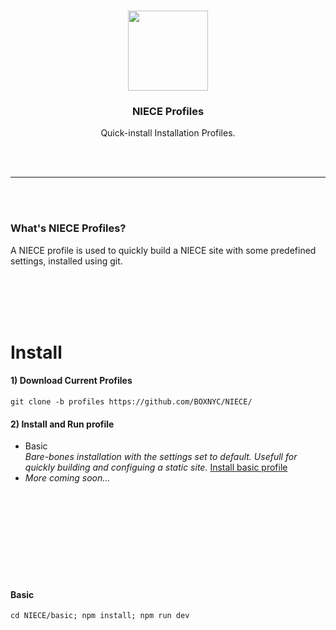 <br>

<p align="center">
  <a href="https://niece.box.biz">
    <img src="https://niece.box.biz/images/niece/olive.svg" width="128" />
  </a>
</p>
<h3 align="center">NIECE Profiles</h3>
<p align="center"> Quick-install Installation Profiles.</p>

<br><br><hr><br><br>

### What's NIECE Profiles?
<p>A NIECE profile is used to quickly build a NIECE site with some predefined settings, installed using git.</p>

<br><br><br><br>

# Install

#### 1) Download Current Profiles
```ssh
git clone -b profiles https://github.com/BOXNYC/NIECE/
```

#### 2) Install and Run profile
 - Basic <br> _Bare-bones installation with the settings set to default. Usefull for quickly building and configuing a static site._ [Install basic profile](#basic)
 - _More coming soon..._


<br><br><br><br><br><br><br><br>


#### Basic
```ssh
cd NIECE/basic; npm install; npm run dev
```

<br><br><br><br><br><br><br><br>
